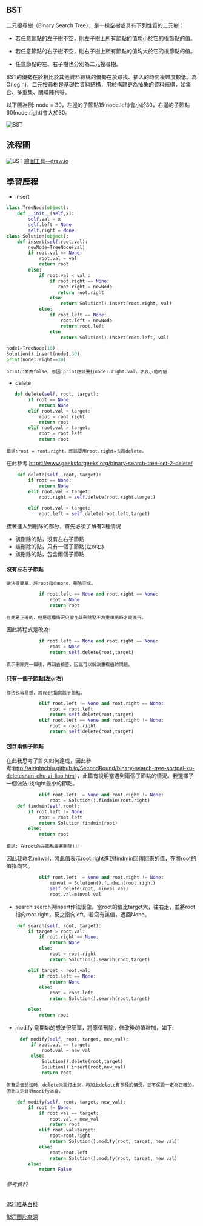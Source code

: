 ## BST
二元搜尋樹（Binary Search Tree），是一棵空樹或具有下列性質的二元樹：

* 若任意節點的左子樹不空，則左子樹上所有節點的值均小於它的根節點的值。

* 若任意節點的右子樹不空，則右子樹上所有節點的值均大於它的根節點的值。

* 任意節點的左、右子樹也分別為二元搜尋樹。

BST的優勢在於相比於其他資料結構的優勢在於尋找、插入的時間複雜度較低。為 O(log n)。二元搜尋樹是基礎性資料結構，用於構建更為抽象的資料結構，如集合、多重集、關聯陣列等。

以下圖為例:
node = 30，左邊的子節點15(node.left)會小於30，右邊的子節點60(node.right)會大於30。

![BST](https://github.com/tzuying0312/Learning-Code/blob/master/photo/binary-search-tree.png)

## 流程圖
![BST](https://github.com/tzuying0312/Learning-Code/blob/master/photo/BST.jpg)
[繪圖工具--draw.io](https://www.draw.io/)

## 學習歷程
* insert
```python
class TreeNode(object):
    def __init__(self,x):
        self.val = x
        self.left = None
        self.right = None
class Solution(object):
    def insert(self,root,val):
        newNode=TreeNode(val)
        if root.val == None: 
            root.val = val 
            return root
        else: 
            if root.val < val :
                if root.right == None: 
                   root.right = newNode
                   return root.right
                else: 
                    return Solution().insert(root.right, val) 
            else: 
                if root.left == None: 
                    root.left = newNode 
                    return root.left
                else: 
                    return Solution().insert(root.left, val)

node1=TreeNode(10)
Solution().insert(node1,30)
print(node1.right==30)
```
    print出來為false，原因:print應該要打node1.right.val，才表示他的值
    
* delete
```python
   def delete(self, root, target):
        if root == None: 
            return None
        elif root.val < target:
            root = root.right
            return root
        elif root.val > target:
            root = root.left
            return root
```
    
    錯誤:root = root.right，應該要用root.right=去跑delete。
    
在此參考 https://www.geeksforgeeks.org/binary-search-tree-set-2-delete/
    
```python
    def delete(self, root, target):
        if root == None:
            return None
        elif root.val < target:
            root.right = self.delete(root.right,target)

        elif root.val > target:
            root.left = self.delete(root.left,target)
```
接著進入到刪除的部分，首先必須了解有3種情況
* 該刪除的點，沒有左右子節點
* 該刪除的點，只有一個子節點(左or右)
* 該刪除的點，包含兩個子節點

#### 沒有左右子節點
    做法很簡單，將root指向none，刪除完成。
```python
            if root.left == None and root.right == None:
                root = None
                return root
```
    在此是正確的，但是這種情況只能在該刪除點不為重複值時才能進行。

因此將程式是改為:
```python
            if root.left == None and root.right == None:
                root = None
                return self.delete(root,target)
```
    表示刪除完一個後，再回去檢查，因此可以解決重複值的問題。
#### 只有一個子節點(左or右)
    作法也容易想，將root指向該子節點。
```python
            elif root.left != None and root.right == None:
                root = root.left
                return self.delete(root,target)
            elif root.left == None and root.right != None:
                root = root.right
                return self.delete(root,target)
```
#### 包含兩個子節點
 在此我思考了許久如何達成，因此參考:http://alrightchiu.github.io/SecondRound/binary-search-tree-sortpai-xu-deleteshan-chu-zi-liao.html ，此篇有說明當遇到兩個子節點的情況。我選擇了一個做法:找right最小的節點。
```python
            elif root.left != None and root.right != None:
                root = Solution().findmin(root.right)
    def findmin(self,root):
        if root.left != None:
            root = root.left
            return Solution.findmin(root)
        else:
            return root
```
    錯誤: 在root的左節點跟著刪除!!!
    
因此我命名minval，將此值表示root.right進到findmin回傳回來的值，在將root的值指向它。
```python
            elif root.left != None and root.right != None:
                minval = Solution().findmin(root.right)
                self.delete(root, minval.val)
                root.val=minval.val
```

* search
search與insert作法很像，當root的值比target大，往右走，並將root指向root.right，反之指向left。若沒有該值，返回None。
```python
    def search(self, root, target):
        if target > root.val:
            if root.right == None:
                return None
            else:
                root = root.right
                return Solution().search(root,target) 

        elif target < root.val:
            if root.left == None:
                return None           
            else:
                root = root.left
                return Solution().search(root,target)

        else:
            return root
```

* modify
剛開始的想法很簡單，將原值刪除，修改後的值增加，如下:
```python
     def modify(self, root, target, new_val):
         if root.val == target:
             root.val = new_val
         else:
             Solution().delete(root,target)
             Solution().insert(root,new_val)
             return root
```
    但有這個想法時，delete未能打出來，再加上delete有多種的情況，並不保證一定為正確的，因此決定針對modify本身。
```python
    def modify(self, root, target, new_val):
        if root != None:
            if root.val == target:
                root.val = new_val
                return root  
            elif root.val<target:
                root=root.right
                return Solution().modify(root, target, new_val)
            else:
                root=root.left
                return Solution().modify(root, target, new_val)       
        else:
            return False
```
 
###### 參考資料
[BST維基百科](https://zh.wikipedia.org/wiki/%E4%BA%8C%E5%85%83%E6%90%9C%E5%B0%8B%E6%A8%B9)

[BST圖片來源](https://www.javatpoint.com/binary-search-tree)
